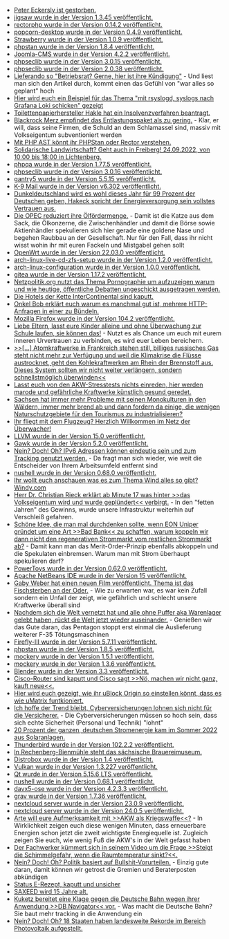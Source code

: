 * [Peter Eckersly ist gestorben.](https://www.golem.de/news/nachruf-let-s-encrypt-gruender-peter-eckersley-gestorben-2209-168064.html)
* [jigsaw wurde in der Version 1.3.45 veröffentlicht.](https://github.com/tighten/jigsaw/releases/tag/v1.3.45)
* [rectorphp wurde in der Version 0.14.2 veröffentlicht.](https://github.com/rectorphp/rector/releases/tag/0.14.2)
* [popcorn-desktop wurde in der Version 0.4.9 veröffentlicht.](https://github.com/popcorn-official/popcorn-desktop/releases/tag/v0.4.9)
* [Strawberry wurde in der Version 1.0.9 veröffentlicht.](https://github.com/strawberrymusicplayer/strawberry/releases/tag/1.0.9)
* [phpstan wurde in der Version 1.8.4 veröffentlicht.](https://github.com/phpstan/phpstan/releases/tag/1.8.4)
* [Joomla-CMS wurde in der Version 4.2.2 veröffentlicht.](https://github.com/joomla/joomla-cms/releases/tag/4.2.2)
* [phpseclib wurde in der Version 3.0.15 veröffentlicht.](https://github.com/phpseclib/phpseclib/releases/tag/3.0.15)
* [phpseclib wurde in der Version 2.0.38 veröffentlicht.](https://github.com/phpseclib/phpseclib/releases/tag/2.0.38)
* [Lieferando so "Betriebsrat? Gerne, hier ist ihre Kündigung"](https://netzpolitik.org/2022/berlin-lieferando-will-betriebsraete-kuendigen/) - Und liest man sich den Artikel durch, kommt einen das Gefühl von "war alles so geplant" hoch
* [Hier wird euch ein Beispiel für das Thema "mit rsyslogd, syslogs nach Grafana Loki schicken" gezeigt](https://utcc.utoronto.ca/~cks/space/blog/sysadmin/PromtailRsyslogForwarderSetup)
* [Toilettenpapierhersteller Hakle hat ein Insolvenzverfahren beantragt.](https://blog.fefe.de/?ts=9de88b6e)
* [Blackrock Merz empfindet das Entlastungspaket als zu gering.](https://blog.fefe.de/?ts=9deb7462) - Klar, er will, dass seine Firmen, die Schuld an dem Schlamassel sind, massiv mit Volkseigentum subventioniert werden
* [Mit PHP AST könnt ihr PHPStan oder Rector verstehen.](https://matthiasnoback.nl/2022/09/a-step-debugger-for-the-php-ast/)
* [Solidarische Landwirtschaft? Geht auch in Freiberg! 24.09.2022, von 10:00 bis 18:00 in Lichtenberg.](http://freibergeragenda21.de/solawi/)
* [phpqa wurde in der Version 1.77.5 veröffentlicht.](https://github.com/jakzal/phpqa/releases/tag/v1.77.5)
* [phpseclib wurde in der Version 3.0.16 veröffentlicht.](https://github.com/phpseclib/phpseclib/releases/tag/3.0.16)
* [gantry5 wurde in der Version 5.5.15 veröffentlicht.](https://github.com/gantry/gantry5/releases/tag/5.5.15)
* [K-9 Mail wurde in der Version v6.302 veröffentlicht.](https://github.com/thundernest/k-9/releases/tag/6.302)
* [Dunkeldeutschland wird es wohl dieses Jahr für 99 Prozent der Deutschen geben, Hakeck spricht der Energieversorgung sein vollstes Vertrauen aus.](https://blog.fefe.de/?ts=9de897cb)
* [Die OPEC reduziert ihre Ölfördermenge.](https://blog.fefe.de/?ts=9de8398f) - Damit ist die Katze aus dem Sack, die Ölkonzerne, die Zwischenhändler und damit die Börse sowie Aktienhändler spekulieren sich hier gerade eine goldene Nase und begehen Raubbau an der Gesellschaft. Nur für den Fall, dass ihr nicht wisst wohin ihr mit euren Fackeln und Mistgabel gehen sollt
* [OpenWrt wurde in der Version 22.03.0 veröffentlicht.](https://lwn.net/Articles/907238/)
* [arch-linux-live-cd-zfs-setup wurde in der Version 1.2.0 veröffentlicht.](https://github.com/stevleibelt/arch-linux-live-cd-zfs-setup/releases/tag/1.2.0)
* [arch-linux-configuration wurde in der Version 1.0.0 veröffentlicht.](https://github.com/stevleibelt/arch-linux-configuration/releases/tag/1.0.0)
* [gitea wurde in der Version 1.17.2 veröffentlicht.](https://github.com/go-gitea/gitea/releases/tag/v1.17.2)
* [Netzpolitik.org nutzt das Thema Pornographie um aufzuzeigen warum und wie heutige, öffentliche Debatten ungeschickt ausgetragen werden.](https://netzpolitik.org/2022/kommentar-gebt-den-porn-frei/)
* [Die Hotels der Kette InterContinental sind kaputt.](https://www.bleepingcomputer.com/news/security/intercontinental-hotels-group-cyberattack-disrupts-booking-systems/)
* [Onkel Bob erklärt euch warum es manchmal gut ist, mehrere HTTP-Anfragen in einer zu Bündeln.](https://martinfowler.com/articles/patterns-of-distributed-systems/request-batch.html)
* [Mozilla Firefox wurde in der Version 104.2 veröffentlicht.](https://www.borncity.com/blog/2022/09/06/firefox-104-0-1-freigegeben/)
* [Liebe Eltern, lasst eure Kinder alleine und ohne Überwachung zur Schule laufen, sie können das!](https://netzpolitik.org/2022/smartwatches-fuer-schulkinder-quietschbunte-handschelle/) - Nutzt es als Chance um euch mit eurem inneren Urvertrauen zu verbinden, es wird euer Leben bereichern.
* [>>[...] Atomkraftwerke in Frankreich stehen still, billiges russisches Gas steht nicht mehr zur Verfügung und weil die Klimakrise die Flüsse austrocknet, geht den Kohlekraftwerken am Rhein der Brennstoff aus. Dieses System sollten wir nicht weiter verlängern, sondern schnellstmöglich überwinden<<](https://www.sonnenseite.com/de/politik/germanwatch-fordert-sofortprogramm-zur-beschleunigung-der-energiewende/)
* [Lasst euch von den AKW-Stresstests nichts einreden, hier werden marode und gefährliche Kraftwerke künstlich gesund geredet.](https://www.sonnenseite.com/de/politik/stresstest-akw-reservebetrieb-ist-unnoetig-und-ignoriert-sicherheitsrisiken/)
* [Sachsen hat immer mehr Probleme mit seinen Monokulturen in den Wäldern, immer mehr brend ab und dann fordern da einige, die wenigen Naturschutzgebiete für den Tourismus zu industrialisieren?](https://sachsen.nabu.de/news/2022/32200.html)
* [Ihr fliegt mit dem Flugzeug? Herzlich Willkommen im Netz der Überwacher!](https://netzpolitik.org/2022/anlasslose-fluggastueberwachung-62-millionen-menschen-unter-generalverdacht/)
* [LLVM wurde in der Version 15.0 veröffentlicht.](https://www.phoronix.com/news/LLVM-15.0-Released)
* [Gawk wurde in der Version 5.2.0 veröffentlicht.](https://lwn.net/Articles/907278/)
* [Nein? Doch! Oh? IPv6 Adressen können eindeutig sein und zum Tracking genutzt werden.](https://www.patrick-breyer.de/ip-vorratsspeicherung-ist-keine-option-ipv6-adressen-koennen-eindeutige-und-dauerhafte-tracking-identifikatoren-sein-wie-eine-neue-studie-zeigt/) - Da fragt man sich wieder, wie weit die Entscheider von Ihrem Arbeitsumfeld entfernt sind
* [nushell wurde in der Version 0.68.0 veröffentlicht.](https://github.com/nushell/nushell/releases/tag/0.68.0)
* [Ihr wollt euch anschauen was es zum Thema Wind alles so gibt? Windy.com](https://www.windy.com/)
* [Herr Dr. Christian Rieck erklärt ab Minute 17 was hinter >>das Volkseigentum wird und wurde geplündert<< verbirgt.](https://www.youtube.com/watch?v=Z1-vEziy1ok) - In den "fetten Jahren" des Gewinns, wurde unsere Infrastruktur weiterhin auf Verschleiß gefahren.
* [Schöne Idee, die man mal durchdenken sollte, wenn EON Uniper gründet um eine Art >>Bad Bank<< zu schaffen, warum koppeln wir dann nicht den regenerativen Strommarkt vom restlichen Strommarkt ab?](https://www.sonnenseite.com/de/wirtschaft/der-boersenstrompreis-geht-durch-decke/) - Damit kann man das Merit-Order-Prinzip ebenfalls abkoppeln und die Spekulaten einbremsen. Warum man mit Strom überhaupt spekulieren darf?
* [PowerToys wurde in der Version 0.62.0 veröffentlicht.](https://www.borncity.com/blog/2022/09/07/powertoys-0-62-freigegeben/)
* [Apache NetBeans IDE wurde in der Version 15 veröffentlicht.](https://www.phoronix.com/news/Apache-NetBeans-15)
* [Gaby Weber hat einen neuen Film veröffentlicht. Thema ist das Fischsterben an der Oder.](https://www.youtube.com/watch?v=80K2dw40hBg) - Wie zu erwarten war, es war kein Zufall sondern ein Unfall der zeigt, wie gefährlich und schlecht unsere Kraftwerke überall sind
* [Nachdem sich die Welt vernetzt hat und alle ohne Puffer aka Warenlager gelebt haben, rückt die Welt jetzt wieder auseinander.](https://blog.fefe.de/?ts=9de63689) - Genießen wir das Gute daran, das Pentagon stoppt erst einmal die Auslieferung weiterer F-35 Tötungsmaschinen
* [Firefly-III wurde in der Version 5.7.11 veröffentlicht.](https://github.com/firefly-iii/firefly-iii/releases/tag/5.7.11)
* [phpstan wurde in der Version 1.8.5 veröffentlicht.](https://github.com/phpstan/phpstan/releases/tag/1.8.5)
* [mockery wurde in der Version 1.5.1 veröffentlicht.](https://github.com/mockery/mockery/releases/tag/1.5.1)
* [mockery wurde in der Version 1.3.6 veröffentlicht.](https://github.com/mockery/mockery/releases/tag/1.3.6)
* [Blender wurde in der Version 3.3 veröffentlicht.](https://www.phoronix.com/news/Blender-3.3-Released)
* [Cisco-Router sind kaputt und Cisco sagt >>Nö, machen wir nicht ganz, kauft neue<<.](https://www.bleepingcomputer.com/news/security/cisco-won-t-fix-authentication-bypass-zero-day-in-eol-routers/)
* [Hier wird euch gezeigt, wie ihr uBlock Origin so einstellen könnt, dass es wie uMatrix funtkioniert.](https://github.com/gorhill/uBlock/wiki/Blocking-mode:-hard-mode)
* [Ich hoffe der Trend bleibt, Cyberversicherungen lohnen sich nicht für die Versicherer.](https://blog.fefe.de/?ts=9de764ee) - Die Cyberversicherungen müssen so hoch sein, dass sich echte Sicherheit (Personal und Technik) "lohnt"
* [20 Prozent der ganzen, deutschen Stromenergie kam im Sommer 2022 aus Solaranlagen.](https://blog.fefe.de/?ts=9de76530)
* [Thunderbird wurde in der Version 102.2.2 veröffentlicht.](https://www.borncity.com/blog/2022/09/08/thunderbird-102-2-2-freigegeben/)
* [In Rechenberg-Bienmühle steht das sächsische Brauereimuseum.](https://www.erzgebirge-explorer.de/sehenswuerdigkeiten/saechsisches-brauereimuseum.html)
* [Distrobox wurde in der Version 1.4 veröffentlicht.](https://www.phoronix.com/news/Distrobox-1.4-Released)
* [Vulkan wurde in der Version 1.3.227 veröffentlicht.](https://www.phoronix.com/news/Vulkan-1.3.227-Released)
* [Qt wurde in der Version 5.15.6 LTS veröffentlicht.](https://www.phoronix.com/news/Qt-5.15.6-LTS-Open-Source)
* [nushell wurde in der Version 0.68.1 veröffentlicht.](https://github.com/nushell/nushell/releases/tag/0.68.1)
* [davx5-ose wurde in der Version 4.2.3.3 veröffentlicht.](https://github.com/bitfireAT/davx5-ose/releases/tag/v4.2.3.3-ose)
* [grav wurde in der Version 1.7.36 veröffentlicht.](https://github.com/getgrav/grav/releases/tag/1.7.36)
* [nextcloud server wurde in der Version 23.0.9 veröffentlicht.](https://github.com/nextcloud/server/releases/tag/v23.0.9)
* [nextcloud server wurde in der Version 24.0.5 veröffentlicht.](https://github.com/nextcloud/server/releases/tag/v24.0.5)
* [Arte will eure Aufmerksamkeit mit >>AKW als Kriegswaffe<<?](https://www.youtube.com/watch?v=qJLIEl6axE8) - In Wirklichkeit zeigen euch diese wenigen Minuten, dass erneuerbare Energien schon jetzt die zweit wichtigste Energiequelle ist. Zugleich zeigen Sie euch, wie wenig Fuß die AKW's in der Welt gefasst haben
* [Der Fachwerker kümmert sich in seinem Video um die Frage >>Steigt die Schimmelgefahr, wenn die Raumtemperatur sinkt?<<.](https://www.youtube.com/watch?v=JBYFnkQsqWQ)
* [Nein? Doch! Oh? Politik basiert auf Bullshit-Vorurteilen.](https://blog.fefe.de/?ts=9de5c19c) - Einzig gute daran, damit können wir getrost die Gremien und Beraterposten abkündigen
* [Status E-Rezept, kaputt und unsicher](https://www.ccc.de/de/updates/2022/erezept-mangelhaft)
* [SAXEED wird 15 Jahre alt.](https://tu-freiberg.de/presse/15-jahre-gruendungsnetzwerk-saxeed-an-vier-suedwestsaechsischen-hochschulen)
* [Kuketz bereitet eine Klage gegen die Deutsche Bahn wegen ihrer Anwendung >>DB Navigator<< vor.](https://www.kuketz-blog.de/db-navigator-erneute-technische-pruefung-und-vorbereitung-der-klage/) - Was macht die Deutsche Bahn? Sie baut mehr tracking in die Anwendung ein
* [Nein? Doch! Oh? 18 Staaten haben landesweite Rekorde im Bereich Photovoltaik aufgestellt.](https://www.sonnenseite.com/de/energie/18-eu-staaten-feiern-photovoltaik-rekorde/)
